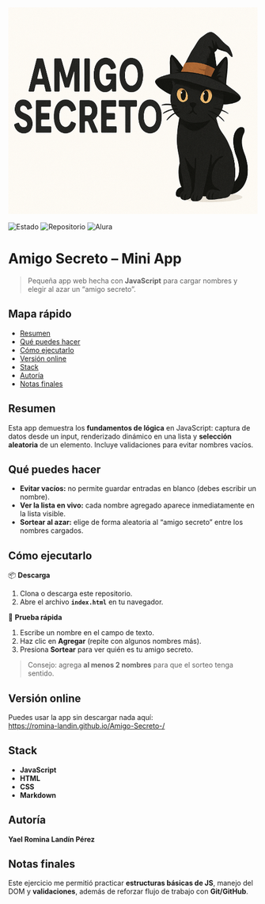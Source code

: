 <!-- Banner del proyecto -->
<img width="1161" height="417" alt="Portada del proyecto" src="https://github.com/romina-landin/Amigo-Secreto-/blob/main/assets/Portada_README.png" />

<!-- Insignias de estado y metadatos -->
![Estado](https://img.shields.io/badge/Estado-Completado-brightgreen)
![Repositorio](https://img.shields.io/badge/GitHub-Kuchais-black?logo=github)
![Alura](https://img.shields.io/badge/%23ALURA-000000?style=flat&logo=hashnode&logoColor=white)

# Amigo Secreto – Mini App

> Pequeña app web hecha con **JavaScript** para cargar nombres y elegir al azar un “amigo secreto”.

<!-- Índice breve para navegación -->
## Mapa rápido
- [Resumen](#resumen)
- [Qué puedes hacer](#qué-puedes-hacer)
- [Cómo ejecutarlo](#cómo-ejecutarlo)
- [Versión online](#versión-online)
- [Stack](#stack)
- [Autoría](#autoría)
- [Notas finales](#notas-finales)

<!-- Descripción compacta del problema y la solución -->
## Resumen
Esta app demuestra los **fundamentos de lógica** en JavaScript: captura de datos desde un input, renderizado dinámico en una lista y **selección aleatoria** de un elemento. Incluye validaciones para evitar nombres vacíos.

<!-- Lista de características con redacción diferente pero mismo sentido -->
## Qué puedes hacer
- **Evitar vacíos:** no permite guardar entradas en blanco (debes escribir un nombre).
- **Ver la lista en vivo:** cada nombre agregado aparece inmediatamente en la lista visible.
- **Sortear al azar:** elige de forma aleatoria al “amigo secreto” entre los nombres cargados.

<!-- Instrucciones prácticas con pasos claros -->
## Cómo ejecutarlo
📦 **Descarga**
1. Clona o descarga este repositorio.
2. Abre el archivo **`index.html`** en tu navegador.

🧪 **Prueba rápida**
1. Escribe un nombre en el campo de texto.
2. Haz clic en **Agregar** (repite con algunos nombres más).
3. Presiona **Sortear** para ver quién es tu amigo secreto.

> Consejo: agrega **al menos 2 nombres** para que el sorteo tenga sentido.

<!-- Enlace directo a la demo -->
## Versión online
Puedes usar la app sin descargar nada aquí:  
https://romina-landin.github.io/Amigo-Secreto-/

<!-- Tecnologías, con nombres estandarizados -->
## Stack
- **JavaScript**
- **HTML**
- **CSS**
- **Markdown**

<!-- Créditos con formato distinto -->
## Autoría
**Yael Romina Landín Pérez**

<!-- Cierre con aprendizaje, reescrito -->
## Notas finales
Este ejercicio me permitió practicar **estructuras básicas de JS**, manejo del DOM y **validaciones**, además de reforzar flujo de trabajo con **Git/GitHub**.
